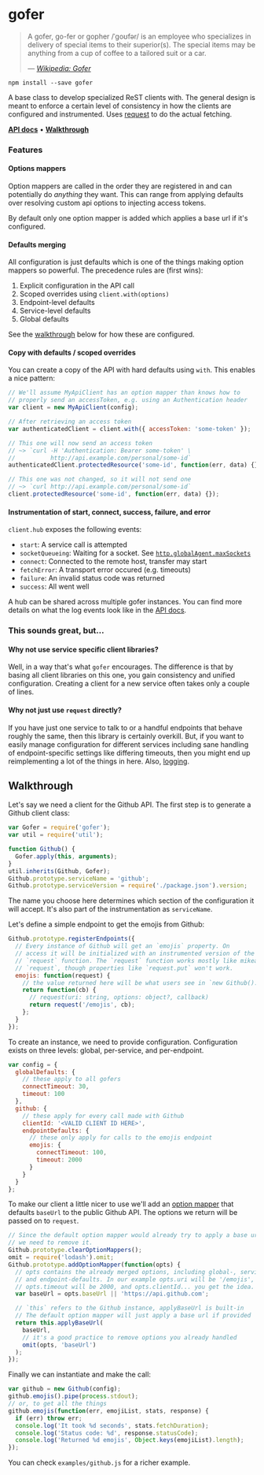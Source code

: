 # gofer

> A gofer, go-fer or gopher /ˈɡoʊfər/ is an employee who specializes in delivery of special items to their superior(s).
> The special items may be anything from a cup of coffee to a tailored suit or a car.
> 
> — <cite>[Wikipedia: Gofer](https://en.wikipedia.org/wiki/Gofer)</cite>

```
npm install --save gofer
```

A base class to develop specialized ReST clients with.
The general design is meant to enforce a certain level of consistency in how the clients are configured and instrumented.
Uses [request](https://github.com/request/request) to do the actual fetching.

**[API docs](/API.md)** •
**[Walkthrough](#walkthrough)**


### Features

#### Options mappers

Option mappers are called in the order they are
registered in and can potentially do *anything* they want.
This can range from applying defaults over resolving custom api options to injecting access tokens.

By default only one option mapper is added which applies a base url if it's
configured.


#### Defaults merging

All configuration is just defaults which is one of the things making option mappers so powerful.
The precedence rules are (first wins):

1. Explicit configuration in the API call
2. Scoped overrides using `client.with(options)`
3. Endpoint-level defaults
4. Service-level defaults
5. Global defaults

See the [walkthrough](#walkthrough) below for how these are configured.


#### Copy with defaults / scoped overrides

You can create a copy of the API with hard defaults using `with`.
This enables a nice pattern:

```js
// We'll assume MyApiClient has an option mapper than knows how to
// properly send an accessToken, e.g. using an Authentication header
var client = new MyApiClient(config);

// After retrieving an access token
var authenticatedClient = client.with({ accessToken: 'some-token' });

// This one will now send an access token
// ~> `curl -H 'Authentication: Bearer some-token' \
//          http://api.example.com/personal/some-id`
authenticatedClient.protectedResource('some-id', function(err, data) {});

// This one was not changed, so it will not send one
// ~> `curl http://api.example.com/personal/some-id`
client.protectedResource('some-id', function(err, data) {});
```


#### Instrumentation of start, connect, success, failure, and error

`client.hub` exposes the following events:

* `start`: A service call is attempted
* `socketQueueing`: Waiting for a socket. See [`http.globalAgent.maxSockets`](https://nodejs.org/api/http.html#http_agent_maxsockets)
* `connect`: Connected to the remote host, transfer may start
* `fetchError`: A transport error occured (e.g. timeouts)
* `failure`: An invalid status code was returned
* `success`: All went well

A hub can be shared across multiple gofer instances.
You can find more details on what the log events look like in the [API docs](/API.md).


### This sounds great, but...

#### Why not use service specific client libraries?

Well, in a way that's what `gofer` encourages.
The difference is that by basing all client libraries on this one,
you gain consistency and unified configuration.
Creating a client for a new service often takes only a couple of lines.

#### Why not just use `request` directly?

If you have just one service to talk to or a handful endpoints that behave roughly the same,
then this library is certainly overkill.
But, if you want to easily manage configuration for different services including sane handling of endpoint-specific settings like differing timeouts,
then you might end up reimplementing a lot of the things in here.
Also, [logging](/API.md#events-and-logging).


## Walkthrough

Let's say we need a client for the Github API.
The first step is to generate a Github client class:

```js
var Gofer = require('gofer');
var util = require('util');

function Github() {
  Gofer.apply(this, arguments);
}
util.inherits(Github, Gofer);
Github.prototype.serviceName = 'github';
Github.prototype.serviceVersion = require('./package.json').version;
```

The name you choose here determines which section of the configuration it will accept.
It's also part of the instrumentation as `serviceName`.

Let's define a simple endpoint to get the emojis from Github:

```js
Github.prototype.registerEndpoints({
  // Every instance of Github will get an `emojis` property. On
  // access it will be initialized with an instrumented version of the
  // `request` function. The `request` function works mostly like mikeal's
  // `request`, though properties like `request.put` won't work.
  emojis: function(request) {
    // the value returned here will be what users see in `new Github().emojis`
    return function(cb) {
      // request(uri: string, options: object?, callback)
      return request('/emojis', cb);
    };
  }
});
```

To create an instance, we need to provide configuration.
Configuration exists on three levels: global, per-service, and per-endpoint.

```js
var config = {
  globalDefaults: {
    // these apply to all gofers
    connectTimeout: 30,
    timeout: 100
  },
  github: {
    // these apply for every call made with Github
    clientId: '<VALID CLIENT ID HERE>',
    endpointDefaults: {
      // these only apply for calls to the emojis endpoint
      emojis: {
        connectTimeout: 100,
        timeout: 2000
      }
    }
  }
};
```

To make our client a little nicer to use we'll add an [option mapper](/API.md#option-mappers) that defaults `baseUrl` to the public Github API.
The options we return will be passed on to `request`.

```js
// Since the default option mapper would already try to apply a base url,
// we need to remove it.
Github.prototype.clearOptionMappers();
omit = require('lodash').omit;
Github.prototype.addOptionMapper(function(opts) {
  // opts contains the already merged options, including global-, service-,
  // and endpoint-defaults. In our example opts.uri will be '/emojis',
  // opts.timeout will be 2000, and opts.clientId... you get the idea.
  var baseUrl = opts.baseUrl || 'https://api.github.com';

  // `this` refers to the Github instance, applyBaseUrl is built-in
  // The default option mapper will just apply a base url if provided
  return this.applyBaseUrl(
    baseUrl,
    // it's a good practice to remove options you already handled
    omit(opts, 'baseUrl')
  );
});
```

Finally we can instantiate and make the call:

```js
var github = new Github(config);
github.emojis().pipe(process.stdout);
// or, to get all the things
github.emojis(function(err, emojiList, stats, response) {
  if (err) throw err;
  console.log('It took %d seconds', stats.fetchDuration);
  console.log('Status code: %d', response.statusCode);
  console.log('Returned %d emojis', Object.keys(emojiList).length);
});
```

You can check `examples/github.js` for a richer example.
